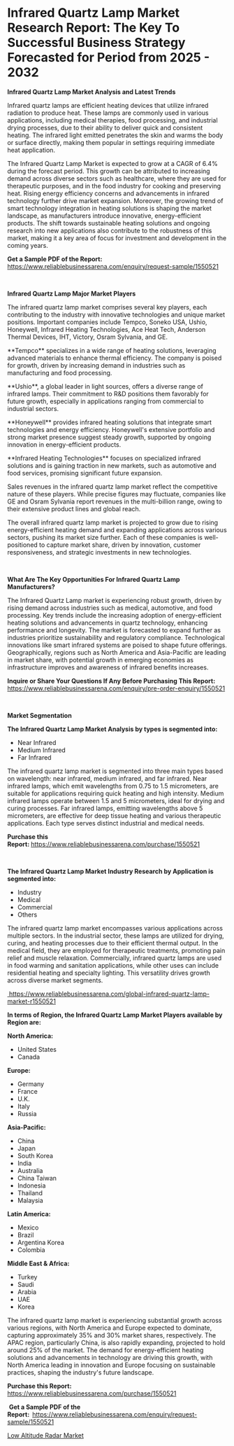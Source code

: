 <p><h1>Infrared Quartz Lamp Market Research Report: The Key To Successful Business Strategy Forecasted for Period from 2025 - 2032</h1></p><p><strong>Infrared Quartz Lamp Market Analysis and Latest Trends</strong></p>
<p><p>Infrared quartz lamps are efficient heating devices that utilize infrared radiation to produce heat. These lamps are commonly used in various applications, including medical therapies, food processing, and industrial drying processes, due to their ability to deliver quick and consistent heating. The infrared light emitted penetrates the skin and warms the body or surface directly, making them popular in settings requiring immediate heat application.</p><p>The Infrared Quartz Lamp Market is expected to grow at a CAGR of 6.4% during the forecast period. This growth can be attributed to increasing demand across diverse sectors such as healthcare, where they are used for therapeutic purposes, and in the food industry for cooking and preserving heat. Rising energy efficiency concerns and advancements in infrared technology further drive market expansion. Moreover, the growing trend of smart technology integration in heating solutions is shaping the market landscape, as manufacturers introduce innovative, energy-efficient products. The shift towards sustainable heating solutions and ongoing research into new applications also contribute to the robustness of this market, making it a key area of focus for investment and development in the coming years.</p></p>
<p><strong>Get a Sample PDF of the Report:&nbsp;</strong> <a href="https://www.reliablebusinessarena.com/enquiry/request-sample/1550521?utm_campaign=2112&utm_medium=2&utm_source=Github&utm_content=ia&utm_term=16022025&utm_id=infrared-quartz-lamp">https://www.reliablebusinessarena.com/enquiry/request-sample/1550521</a></p>
<p>&nbsp;</p>
<p><strong>Infrared Quartz Lamp Major Market Players</strong></p>
<p><p>The infrared quartz lamp market comprises several key players, each contributing to the industry with innovative technologies and unique market positions. Important companies include Tempco, Soneko USA, Ushio, Honeywell, Infrared Heating Technologies, Ace Heat Tech, Anderson Thermal Devices, IHT, Victory, Osram Sylvania, and GE.</p><p>**Tempco** specializes in a wide range of heating solutions, leveraging advanced materials to enhance thermal efficiency. The company is poised for growth, driven by increasing demand in industries such as manufacturing and food processing.</p><p>**Ushio**, a global leader in light sources, offers a diverse range of infrared lamps. Their commitment to R&D positions them favorably for future growth, especially in applications ranging from commercial to industrial sectors.</p><p>**Honeywell** provides infrared heating solutions that integrate smart technologies and energy efficiency. Honeywell's extensive portfolio and strong market presence suggest steady growth, supported by ongoing innovation in energy-efficient products.</p><p>**Infrared Heating Technologies** focuses on specialized infrared solutions and is gaining traction in new markets, such as automotive and food services, promising significant future expansion.</p><p>Sales revenues in the infrared quartz lamp market reflect the competitive nature of these players. While precise figures may fluctuate, companies like GE and Osram Sylvania report revenues in the multi-billion range, owing to their extensive product lines and global reach.</p><p>The overall infrared quartz lamp market is projected to grow due to rising energy-efficient heating demand and expanding applications across various sectors, pushing its market size further. Each of these companies is well-positioned to capture market share, driven by innovation, customer responsiveness, and strategic investments in new technologies.</p></p>
<p>&nbsp;</p>
<p><strong>What Are The Key Opportunities For Infrared Quartz Lamp Manufacturers?</strong></p>
<p><p>The Infrared Quartz Lamp market is experiencing robust growth, driven by rising demand across industries such as medical, automotive, and food processing. Key trends include the increasing adoption of energy-efficient heating solutions and advancements in quartz technology, enhancing performance and longevity. The market is forecasted to expand further as industries prioritize sustainability and regulatory compliance. Technological innovations like smart infrared systems are poised to shape future offerings. Geographically, regions such as North America and Asia-Pacific are leading in market share, with potential growth in emerging economies as infrastructure improves and awareness of infrared benefits increases.</p></p>
<p><strong>Inquire or Share Your Questions If Any Before Purchasing This Report:</strong> <a href="https://www.reliablebusinessarena.com/enquiry/pre-order-enquiry/1550521?utm_campaign=2112&utm_medium=2&utm_source=Github&utm_content=ia&utm_term=16022025&utm_id=infrared-quartz-lamp">https://www.reliablebusinessarena.com/enquiry/pre-order-enquiry/1550521</a></p>
<p>&nbsp;</p>
<p><strong>Market Segmentation</strong></p>
<p><strong>The Infrared Quartz Lamp Market Analysis by types is segmented into:</strong></p>
<p><ul><li>Near Infrared</li><li>Medium Infrared</li><li>Far Infrared</li></ul></p>
<p><p>The infrared quartz lamp market is segmented into three main types based on wavelength: near infrared, medium infrared, and far infrared. Near infrared lamps, which emit wavelengths from 0.75 to 1.5 micrometers, are suitable for applications requiring quick heating and high intensity. Medium infrared lamps operate between 1.5 and 5 micrometers, ideal for drying and curing processes. Far infrared lamps, emitting wavelengths above 5 micrometers, are effective for deep tissue heating and various therapeutic applications. Each type serves distinct industrial and medical needs.</p></p>
<p><strong>Purchase this Report:&nbsp;</strong><a href="https://www.reliablebusinessarena.com/purchase/1550521?utm_campaign=2112&utm_medium=2&utm_source=Github&utm_content=ia&utm_term=16022025&utm_id=infrared-quartz-lamp">https://www.reliablebusinessarena.com/purchase/1550521</a></p>
<p>&nbsp;</p>
<p><strong>The Infrared Quartz Lamp Market Industry Research by Application is segmented into:</strong></p>
<p><ul><li>Industry</li><li>Medical</li><li>Commercial</li><li>Others</li></ul></p>
<p><p>The infrared quartz lamp market encompasses various applications across multiple sectors. In the industrial sector, these lamps are utilized for drying, curing, and heating processes due to their efficient thermal output. In the medical field, they are employed for therapeutic treatments, promoting pain relief and muscle relaxation. Commercially, infrared quartz lamps are used in food warming and sanitation applications, while other uses can include residential heating and specialty lighting. This versatility drives growth across diverse market segments.</p></p>
<p><a href="https://www.reliablebusinessarena.com/global-infrared-quartz-lamp-market-r1550521?utm_campaign=2112&utm_medium=2&utm_source=Github&utm_content=ia&utm_term=16022025&utm_id=infrared-quartz-lamp">&nbsp;https://www.reliablebusinessarena.com/global-infrared-quartz-lamp-market-r1550521</a></p>
<p><strong>In terms of Region, the Infrared Quartz Lamp Market Players available by Region are:</strong></p>
<p>
    <p> <strong> North America: </strong>
        <ul>
            <li>United States</li>
            <li>Canada</li>
        </ul>
        </p> 
    <p> <strong> Europe: </strong>
        <ul>
            <li>Germany</li>
            <li>France</li>
            <li>U.K.</li>
            <li>Italy</li>
            <li>Russia</li>
        </ul>
        </p> 
    <p> <strong> Asia-Pacific: </strong>
        <ul>
            <li>China</li>
            <li>Japan</li>
            <li>South Korea</li>
            <li>India</li>
            <li>Australia</li>
            <li>China Taiwan</li>
            <li>Indonesia</li>
            <li>Thailand</li>
            <li>Malaysia</li>
        </ul>
        </p> 
    <p> <strong> Latin America: </strong>
        <ul>
            <li>Mexico</li>
            <li>Brazil</li>
            <li>Argentina Korea</li>
            <li>Colombia</li>
        </ul>
        </p> 
    <p> <strong> Middle East & Africa: </strong>
        <ul>
            <li>Turkey</li>
            <li>Saudi</li>
            <li>Arabia</li>
            <li>UAE</li>
            <li>Korea</li>
        </ul>
    </p>
    </p>
<p><p>The infrared quartz lamp market is experiencing substantial growth across various regions, with North America and Europe expected to dominate, capturing approximately 35% and 30% market shares, respectively. The APAC region, particularly China, is also rapidly expanding, projected to hold around 25% of the market. The demand for energy-efficient heating solutions and advancements in technology are driving this growth, with North America leading in innovation and Europe focusing on sustainable practices, shaping the industry's future landscape.</p></p>
<p><strong>Purchase this Report: </strong><a href="https://www.reliablebusinessarena.com/purchase/1550521?utm_campaign=2112&utm_medium=2&utm_source=Github&utm_content=ia&utm_term=16022025&utm_id=infrared-quartz-lamp">https://www.reliablebusinessarena.com/purchase/1550521</a></p>
<p>&nbsp;<strong>Get a Sample PDF of the Report:&nbsp;&nbsp;</strong><a href="https://www.reliablebusinessarena.com/enquiry/request-sample/1550521?utm_campaign=2112&utm_medium=2&utm_source=Github&utm_content=ia&utm_term=16022025&utm_id=infrared-quartz-lamp">https://www.reliablebusinessarena.com/enquiry/request-sample/1550521</a></p>
<p><strong></strong></p>
<p><p><a href="https://github.com/AshikRahman991/Market-Research-Report-List-1/blob/main/low-altitude-radar-market.md?utm_campaign=2112&utm_medium=2&utm_source=Github&utm_content=ia&utm_term=16022025&utm_id=infrared-quartz-lamp">Low Altitude Radar Market</a></p></p>